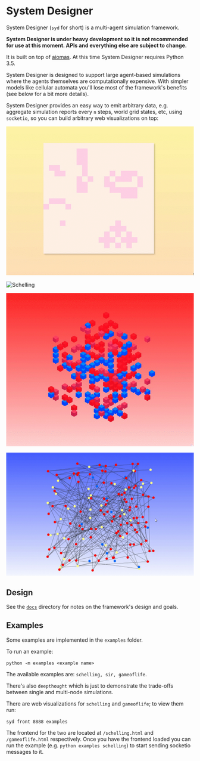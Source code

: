 # System Designer

System Designer (`syd` for short) is a multi-agent simulation framework.

**System Designer is under heavy development so it is not recommended for use at this moment. APIs and everything else are subject to change.**

It is built on top of [aiomas](https://aiomas.readthedocs.io/en/latest/). At this time System Designer requires Python 3.5.

System Designer is designed to support large agent-based simulations where the agents themselves are computationally expensive. With simpler models like cellular automata you'll lose most of the framework's benefits (see below for a bit more details).

System Designer provides an easy way to emit arbitrary data, e.g. aggregate simulation reports every `n` steps, world grid states, etc, using `socketio`, so you can build arbitrary web visualizations on top:

![Game of Life](assets/gameoflife.gif)

![Schelling](assets/schelling.gif)

![Schelling 3D](assets/schelling3d.gif)

![SIR](assets/sir.gif)

## Design

See the [`docs`](docs) directory for notes on the framework's design and goals.

## Examples

Some examples are implemented in the `examples` folder.

To run an example:

    python -m examples <example name>

The available examples are: `schelling, sir, gameoflife`.

There's also `deepthought` which is just to demonstrate the trade-offs between single and multi-node simulations.

There are web visualizations for `schelling` and `gameoflife`; to view them run:

    syd front 8888 examples

The frontend for the two are located at `/schelling.html` and `/gameoflife.html` respectively. Once you have the frontend loaded you can run the example (e.g. `python examples schelling`) to start sending socketio messages to it.
